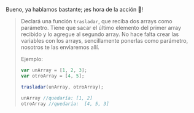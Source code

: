 Bueno, ya hablamos bastante; ¡es hora de la acción :movie_camera:!

> Declará una función `trasladar`, que reciba dos arrays como parámetro. Tiene que sacar el último elemento del primer array recibido y lo agregue al segundo array. 
> No hace falta crear las variables con los arrays, sencillamente ponerlas como parámetro, nosotros te las enviaremos allí.
>
>
> Ejemplo: 
>
>```javascript
> var unArray = [1, 2, 3];
> var otroArray = [4, 5];
>
> trasladar(unArray, otroArray);
>
> unArray //quedaría: [1, 2]
> otroArray //quedaría:  [4, 5, 3]
>```